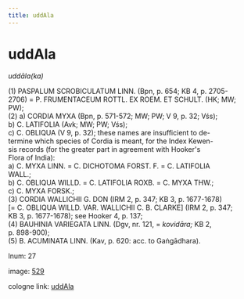 ```yaml
---
title: uddAla
---
```


# uddAla

<i>uddāla(ka)</i>  <div n="P" />(1) <bot>PASPALUM SCROBICULATUM LINN.</bot> (Bpn, p. 654; KB 4, p. 2705- <div n="lb" />2706) = <bot>P. FRUMENTACEUM ROTTL. EX ROEM. ET SCHULT.</bot> (HK; MW; <div n="lb" />PW); <div n="P" />(2) a) <bot>CORDIA MYXA</bot> (Bpn, p. 571-572; MW; PW; V 9, p. 32; Vśs); <div n="P" />b) <bot>C. LATIFOLIA</bot> (Avk; MW; PW; Vśs); <div n="P" />c) <bot>C. OBLIQUA</bot> (V 9, p. 32); these names are insufficient to de- <div n="lb" />termine which species of Cordia is meant, for the Index Kewen- <div n="lb" />sis records (for the greater part in agreement with Hooker's <div n="lb" />Flora of India): <div n="P" />a) <bot>C. MYXA LINN.</bot> = <bot>C. DICHOTOMA FORST. F.</bot> = <bot>C. LATIFOLIA <div n="lb" />WALL.</bot>; <div n="P" />b) <bot>C. OBLIQUA WILLD.</bot> = <bot>C. LATIFOLIA ROXB.</bot> = <bot>C. MYXA THW.</bot>; <div n="P" />c) <bot>C. MYXA FORSK.</bot>; <div n="P" />(3) <bot>CORDIA WALLICHII G. DON</bot> (IRM 2, p. 347; KB 3, p. 1677-1678) <div n="lb" />[= <bot>C. OBLIQUA WILLD. VAR. WALLICHII C. B. CLARKE</bot>] (IRM 2, p. 347; <div n="lb" />KB 3, p. 1677-1678); see Hooker 4, p. 137; <div n="P" />(4) <bot>BAUHINIA VARIEGATA LINN.</bot> (Dgv, nr. 121, = <i>kovidāra;</i> KB 2, <div n="lb" />p. 898-900); <div n="P" />(5) <bot>B. ACUMINATA LINN.</bot> (Kav, p. 620: acc. to Gaṅgādhara).

lnum: 27

image: [529](https://www.sanskrit-lexicon.uni-koeln.de/scans/csl-apidev/servepdf.php?dict=snp&page=529)

cologne link: [uddAla](https://sanskrit-lexicon.uni-koeln.de/scans/csl-apidev/getword.php?dict=snp&key=uddAla)

